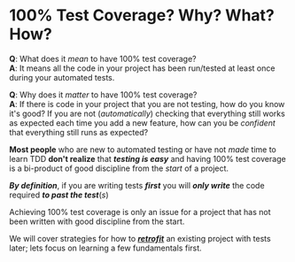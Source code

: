 # 100% Test Coverage? Why? What? How?

**Q**: What does it *mean* to have 100% test coverage?  
**A**: It means all the code in your project has been run/tested
at least once during your automated tests.

**Q**: Why does it *matter* to have 100% test coverage?  
**A**: If there is code in your project that you are not testing,
how do you know it's good? If you are not (*automatically*) checking
that everything still works as expected each time you add a new feature,
how can you be *confident* that everything still runs as expected?


**Most people** who are new to automated testing or have not *made* time
to learn TDD **don't realize** that ***testing is easy*** and having 100% test coverage is a bi-product of good discipline from the *start* of a project.

***By definition***, if you are writing tests ***first***
you will ***only write*** the code required ***to past the test***(*s*)

Achieving 100% test coverage is only an issue for a project that
has not been written with good discipline from the start.

We will cover strategies for how to [***retrofit***](http://en.wikipedia.org/wiki/Patch_(computing))
an existing project with tests later; lets focus on learning a few fundamentals first.
